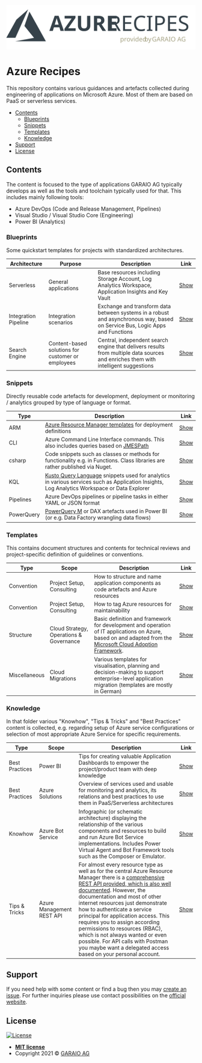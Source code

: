 [![Azure Recipes by GARAIO AG](./Resources/Logo.svg)](https://garaio.com)

# Azure Recipes
This repository contains various guidances and artefacts collected during engineering of applications on Microsoft Azure. Most of them are based on PaaS or serverless services.

* [Contents](#contents)
  * [Blueprints](#blueprints)
  * [Snippets](#snippets)
  * [Templates](#templates)
  * [Knowledge](#knowledge)
* [Support](#support)
* [License](#license)

## Contents
The content is focused to the type of applications GARAIO AG typically develops as well as the tools and toolchain typically used for that. This includes mainly following tools:
* Azure DevOps (Code and Release Management, Pipelines)
* Visual Studio / Visual Studio Core (Engineering)
* Power BI (Analytics)

<!-- Note: Edit tables with https://www.tablesgenerator.com/markdown_tables -->

### Blueprints
Some quickstart templates for projects with standardized architectures.

| Architecture | Purpose | Description | Link |
|--------------|---------|-------------|------|
| Serverless | General applications | Base resources including Storage Account, Log Analytics Workspace, Application Insights and Key Vault | [Show](./Blueprints/serverless-base-resources) |
| Integration Pipeline | Integration scenarios | Exchange and transform data between systems in a robust and asynchronous way, based on Service Bus, Logic Apps and Functions | [Show](./Blueprints/integration-pipeline) |
| Search Engine | Content-based solutions for customer or employees | Central, independent search engine that delivers results from multiple data sources and enriches them with intelligent suggestions | [Show](./Blueprints/search-engine) |

### Snippets
Directly reusable code artefacts for development, deployment or monitoring / analytics grouped by type of language or format.

| Type | Description                           | Link             |
|------|---------------------------------------|------------------|
| ARM  | [Azure Resource Manager templates](https://docs.microsoft.com/en-us/azure/templates/) for deployment definitions    | [Show](./Snippets/ARM/README.md) |
| CLI  | Azure Command Line Interface commands. This also includes queries based on [JMESPath](https://jmespath.org/) | [Show](./Snippets/CLI/README.md)  |
| csharp | Code snippets such as classes or methods for functionality e.g. in Functions. Class libraries are rather published via Nuget.  | [Show](./Snippets/csharp/README.md) |
| KQL  | [Kusto Query Language](https://docs.microsoft.com/en-us/azure/data-explorer/kusto/query/) snippets used for analytics in various services such as Application Insights, Log Analytics Workspace or Data Explorer | [Show](./Snippets/KQL/README.md)  |
| Pipelines  | Azure DevOps pipelines or pipeline tasks in either YAML or JSON format | [Show](./Snippets/Pipelines/README.md)  |
| PowerQuery | [PowerQuery M](https://docs.microsoft.com/en-us/powerquery-m/) or DAX artefacts used in Power BI (or e.g. Data Factory wrangling data flows)  | [Show](./Snippets/PowerQuery/README.md) |

### Templates
This contains document structures and contents for technical reviews and project-specific definition of guidelines or conventions.

| Type | Scope | Description | Link |
|------|-------|-------------|------|
| Convention | Project Setup, Consulting | How to structure and name application components as code artefacts and Azure resources | [Show](./Templates/Convention-ResourceStructuringAndNaming.md) |
| Convention | Project Setup, Consulting | How to tag Azure resources for maintainability | [Show](./Templates/Convention-ResourceTagging.md) |
| Structure | Cloud Strategy, Operations & Governance | Basic definition and framework for development and operation of IT applications on Azure, based on and adapted from the [Microsoft Cloud Adoption Framework](https://docs.microsoft.com/en-us/azure/cloud-adoption-framework/operating-model). | [Show](./Templates/Structure-CloudOperatingModel) |
| Miscellaneous | Cloud Migrations | Various templates for visualisation, planning and decision-making to support enterprise-level application migration (templates are mostly in German) | [Show](./Templates/Miscellaneous-CloudMigrationResources) |

### Knowledge
In that folder various "Knowhow", "Tips & Tricks" and "Best Practices" content is collected, e.g. regarding setup of Azure service configurations or selection of most appropriate Azure Service for specific requirements.

| Type | Scope | Description | Link |
|------|-------|-------------|------|
| Best Practices | Power BI | Tips for creating valuable Application Dashboards to empower the project/product team with deep knowledge | [Show](./Knowledge/BestPractices-PowerBI-ApplicationDashboards) |
| Best Practices | Azure Solutions | Overview of services used and usable for monitoring and analytics, its relations and best practices to use them in PaaS/Serverless architectures | [Show](./Knowledge/BestPractices-AzureSolutions-Monitoring) |
| Knowhow | Azure Bot Service | Infographic (or schematic architecture) displaying the relationship of the various components and resources to build and run Azure Bot Service implementations. Includes Power Virtual Agent and Bot Framework tools such as the Composer or Emulator. | [Show](./Knowledge/Knowhow-AzureBotService-Overview) |
| Tips & Tricks | Azure Management REST API | For almost every resource type as well as for the central Azure Resource Manager there is a [comprehensive REST API provided, which is also well documented](https://docs.microsoft.com/en-us/rest/api/azure/). However, the documentation and most of other internet resources just demonstrate how to authenticate a service principal for application access. This requires you to assign according permissions to resources (RBAC), which is not always wanted or even possible. For API calls with Postman you maybe want a delegated access based on your personal account. | [Show](./Knowledge/TipsAndTricks-ManagementApi-Postman) |

## Support
If you need help with some content or find a bug then you may [create an issue](https://github.com/garaio/AzureRecipes/issues). For further inquiries please use contact possibilities on the [official website](https://garaio.com).

## License
[![License](http://img.shields.io/:license-mit-blue.svg?style=flat-square)](http://badges.mit-license.org)

- **[MIT license](http://opensource.org/licenses/mit-license.php)**
- Copyright 2021 © <a href="https://garaio.com" target="_blank">GARAIO AG</a>
